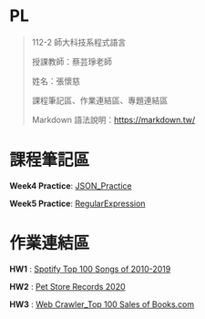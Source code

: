 # PL
> 112-2 師大科技系程式語言
> 
> 授課教師：蔡芸琤老師
> 
> 姓名：張懷慈
> 
> 課程筆記區、作業連結區、專題連結區
> 
> Markdown 語法說明：https://markdown.tw/

 # 課程筆記區 #
 
 **Week4 Practice**:
 [JSON_Practice](https://github.com/marcelinechang/PL-Repo./blob/main/Week4/Week4_JSON_Practice.ipynb)   
 
 **Week5 Practice**:
 [RegularExpression](https://github.com/marcelinechang/PL-Repo./blob/main/Week5/Week5_RegularExpression_Practice.ipynb)

 # 作業連結區 #

 **HW1** :
[Spotify Top 100 Songs of 2010-2019](https://github.com/marcelinechang/PL-Repo./blob/main/HW1/HW1_%E5%BC%B5%E6%87%B7%E6%85%88.ipynb)    

 **HW2** :
[Pet Store Records 2020](https://github.com/marcelinechang/PL-Repo./blob/main/HW2/HW2_%E5%BC%B5%E6%87%B7%E6%85%88.ipynb)   

 **HW3** :
 [Web Crawler_Top 100 Sales of Books.com](https://github.com/marcelinechang/PL-Repo./tree/main/HW3)
